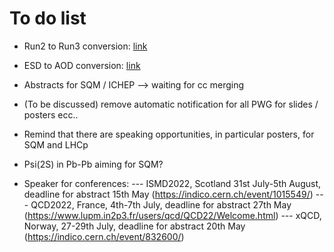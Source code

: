 # To do list
- Run2 to Run3 conversion: [link](https://docs.google.com/spreadsheets/d/1RFgOFZNcbLiMQd1_6V5XtW6ckfzjOVlarADQYxLeKWA/edit#gid=0)
- ESD to AOD conversion: [link](https://docs.google.com/spreadsheets/d/1BZ11C_r3d3KFK_S2eMZ_OZC1Xv2ZX_FXPVDyDwU4q0Q/edit?usp=sharing)
- Abstracts for SQM / ICHEP --> waiting for cc merging
- (To be discussed) remove automatic notification for all PWG for slides / posters ecc..
- Remind that there are speaking opportunities, in particular posters, for SQM and LHCp
- Psi(2S) in Pb-Pb aiming for SQM?

- Speaker for conferences:
--- ISMD2022, Scotland 31st July-5th August, deadline for abstract 15th May (https://indico.cern.ch/event/1015549/)
--- QCD2022, France, 4th-7th July, deadline for abstract 27th May (https://www.lupm.in2p3.fr/users/qcd/QCD22/Welcome.html)
--- xQCD, Norway, 27-29th July, deadline for abstract 20th May (https://indico.cern.ch/event/832600/)
